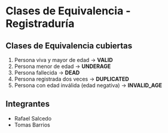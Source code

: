 # Clases de Equivalencia - Registraduría

## Clases de Equivalencia cubiertas

1. Persona viva y mayor de edad → **VALID**
2. Persona menor de edad → **UNDERAGE**
3. Persona fallecida → **DEAD**
4. Persona registrada dos veces → **DUPLICATED**
5. Persona con edad inválida (edad negativa) → **INVALID_AGE**

## Integrantes
- Rafael Salcedo
- Tomas Barrios
